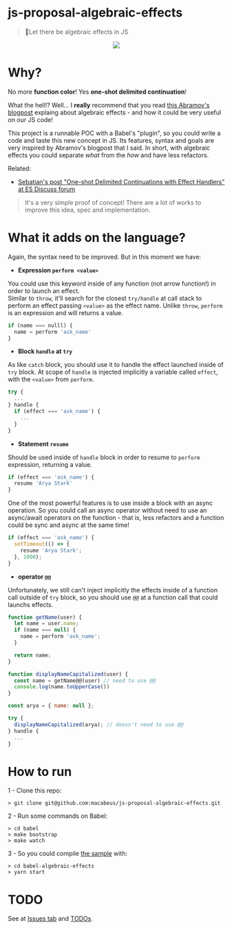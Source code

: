 # js-proposal-algebraic-effects
> 📐Let there be algebraic effects in JS

<p align="center">
  <img src="https://i.imgur.com/daBFyR1.png">
</p>

# Why?

No more **function color**! Yes **one-shot delimited continuation**!

What the hell!? Well... I **really** recommend that you read [this Abramov's blogpost](https://overreacted.io/algebraic-effects-for-the-rest-of-us/) explaing about algebraic effects - and how it could be very useful on our JS code!

This project is a runnable POC with a Babel's "plugin", so you could write a code and taste this new concept in JS. Its features, syntax and goals are very inspired by Abramov's blogpost that I said. In short, with algebraic effects you could separate _what_ from the _how_ and have less refactors.

Related:
- [Sebatian's post "One-shot Delimited Continuations with Effect Handlers" at ES Discuss forum](https://esdiscuss.org/topic/one-shot-delimited-continuations-with-effect-handlers)

> It's a very simple proof of concept! There are a lot of works to improve this idea, spec and implementation.

# What it adds on the language?

Again, the syntax need to be improved. But in this moment we have:

- **Expression `perform <value>`**

You could use this keyword inside of any function (not arrow function!) in order to launch an effect.<br />
Similar to `throw`, it'll search for the closest `try/handle` at call stack to perform an effect passing `<value>` as the effect name. Unlike `throw`, `perform` is an expression and will returns a value.

```js
if (name === nulll) {
  name = perform 'ask_name'
}
```

- **Block `handle` at `try`**

As like `catch` block, you should use it to handle the effect launched inside of `try` block. At scope of `handle` is injected implicitly a variable called `effect`, with the `<value>` from `perform`.

```js
try {
  ...
} handle {
  if (effect === 'ask_name') {
    ...
  }
}
```


- **Statement `resume`**

Should be used inside of `handle` block in order to resume to `perform` expression, returning a value. 

```js
if (effect === 'ask_name') {
  resume 'Arya Stark'
}
```

One of the most powerful features is to use inside a block with an async operation. So you could call an async operator without need to use an async/await operators on the function - that is, less refactors and a function could be sync and async at the same time!

```js
if (effect === 'ask_name') {
  setTimeout(() => {
    resume 'Arya Stark';
  }, 1000);
}
```

- **operator `@@`**

Unfortunately, we still can't inject implicitly the effects inside of a function call outside of `try` block, so you should use `@@` at a function call that could launchs effects.

```js
function getName(user) {
  let name = user.name;
  if (name === null) {
    name = perform 'ask_name';
  }

  return name;
}

function displayNameCapitalized(user) {
  const name = getName@@(user) // need to use @@
  console.log(name.toUpperCase())
}

const arya = { name: null };

try {
  displayNameCapitalized(arya); // doesn't need to use @@
} handle {
  ...
}
```

# How to run

1 - Clone this repo:

```
> git clone git@github.com:macabeus/js-proposal-algebraic-effects.git
```

2 - Run some commands on Babel:

```
> cd babel
> make bootstrap
> make watch
```

3 - So you could compile [the sample](https://github.com/macabeus/js-proposal-algebraic-effects/blob/master/samples/basic.js) with:

```
> cd babel-algebraic-effects
> yarn start
```

# TODO

See at [Issues tab](https://github.com/macabeus/js-proposal-algebraic-effects/issues) and [TODOs](https://github.com/macabeus/js-proposal-algebraic-effects/search?q=TODO&unscoped_q=TODO).

